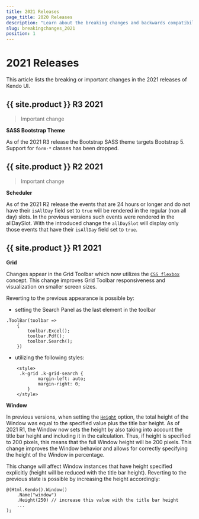 ```yaml
---
title: 2021 Releases
page_title: 2020 Releases
description: "Learn about the breaking changes and backwards compatibility released by {{ site.product }} in 2021."
slug: breakingchanges_2021
position: 1
---
```


# 2021 Releases

This article lists the breaking or important changes in the 2021 releases of Kendo UI.

## {{ site.product }} R3 2021

> Important change

**SASS Bootstrap Theme**

As of the 2021 R3 release the Bootstrap SASS theme targets Bootstrap 5. Support for `form-*` classes has been dropped.

## {{ site.product }} R2 2021

> Important change

**Scheduler**

As of the 2021 R2 release the events that are 24 hours or longer and do not have their `isAllDay` field set to `true` will be rendered in the regular (non all day) slots. In the previous versions such events were rendered in the allDaySlot. With the introduced change the `allDaySlot` will display only those events that have their `isAllDay` field set to `true`.

## {{ site.product }} R1 2021

**Grid**

Changes appear in the Grid Toolbar which now utilizes the [`CSS flexbox`](https://developer.mozilla.org/en-US/docs/Web/CSS/CSS_Flexible_Box_Layout/Basic_Concepts_of_Flexbox) concept. This change improves Grid Toolbar responsiveness and visualization on smaller screen sizes.

Reverting to the previous appearance is possible by:

- setting the Search Panel as the last element in the toolbar

```
.ToolBar(toolbar =>
    {
        toolbar.Excel();
        toolbar.Pdf();
        toolbar.Search();
    })
```

- utilizing the following styles:

```
    <style>
     .k-grid .k-grid-search {
            margin-left: auto;
            margin-right: 0;
        }
    </style>
```

**Window**

In previous versions, when setting the [`Height`](/api/window) option, the total height of the Window was equal to the specified value plus the title bar height. As of 2021 R1, the Window now sets the height by also taking into account the title bar height and including it in the calculation. Thus, if height is specified to 200 pixels, this means that the full Window height will be 200 pixels. This change improves the Window behavior and allows for correctly specifying the height of the Window in percentage.

This change will affect Window instances that have height specified explicitly (height will be reduced with the title bar height). Reverting to the previous state is possible by increasing the height accordingly:

```
@(Html.Kendo().Window()
    .Name("window")
    .Height(250) // increase this value with the title bar height
    ...
);
```
